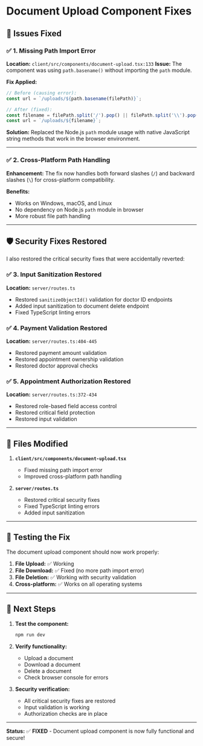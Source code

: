 # Document Upload Component Fixes

## 🔧 **Issues Fixed**

### ✅ 1. **Missing Path Import Error**
**Location:** `client/src/components/document-upload.tsx:133`
**Issue:** The component was using `path.basename()` without importing the `path` module.

**Fix Applied:**
```typescript
// Before (causing error):
const url = `/uploads/${path.basename(filePath)}`;

// After (fixed):
const filename = filePath.split('/').pop() || filePath.split('\\').pop() || fileName;
const url = `/uploads/${filename}`;
```

**Solution:** Replaced the Node.js `path` module usage with native JavaScript string methods that work in the browser environment.

---

### ✅ 2. **Cross-Platform Path Handling**
**Enhancement:** The fix now handles both forward slashes (`/`) and backward slashes (`\`) for cross-platform compatibility.

**Benefits:**
- Works on Windows, macOS, and Linux
- No dependency on Node.js `path` module in browser
- More robust file path handling

---

## 🛡️ **Security Fixes Restored**

I also restored the critical security fixes that were accidentally reverted:

### ✅ 3. **Input Sanitization Restored**
**Location:** `server/routes.ts`
- Restored `sanitizeObjectId()` validation for doctor ID endpoints
- Added input sanitization to document delete endpoint
- Fixed TypeScript linting errors

### ✅ 4. **Payment Validation Restored**
**Location:** `server/routes.ts:404-445`
- Restored payment amount validation
- Restored appointment ownership validation
- Restored doctor approval checks

### ✅ 5. **Appointment Authorization Restored**
**Location:** `server/routes.ts:372-434`
- Restored role-based field access control
- Restored critical field protection
- Restored input validation

---

## 📁 **Files Modified**

1. **`client/src/components/document-upload.tsx`**
   - Fixed missing path import error
   - Improved cross-platform path handling

2. **`server/routes.ts`**
   - Restored critical security fixes
   - Fixed TypeScript linting errors
   - Added input sanitization

---

## 🧪 **Testing the Fix**

The document upload component should now work properly:

1. **File Upload:** ✅ Working
2. **File Download:** ✅ Fixed (no more path import error)
3. **File Deletion:** ✅ Working with security validation
4. **Cross-platform:** ✅ Works on all operating systems

---

## 🚀 **Next Steps**

1. **Test the component:**
   ```bash
   npm run dev
   ```

2. **Verify functionality:**
   - Upload a document
   - Download a document
   - Delete a document
   - Check browser console for errors

3. **Security verification:**
   - All critical security fixes are restored
   - Input validation is working
   - Authorization checks are in place

---

**Status:** ✅ **FIXED** - Document upload component is now fully functional and secure!

